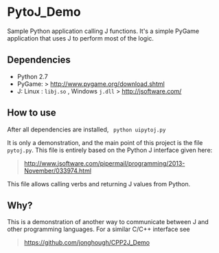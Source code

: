 # PytoJ_Demo
Sample Python application calling J functions. It's a simple PyGame application that uses J to perform most of the logic.
## Dependencies
* Python 2.7
* PyGame: > http://www.pygame.org/download.shtml
* J: Linux : `libj.so` , Windows `j.dll` > http://jsoftware.com/

## How to use
After all dependencies are installed,
``` python uipytoj.py```


It is only a demonstration, and the main point of this project is the file `pytoj.py`. This file is entirely based on the Python J interface given here:
> http://www.jsoftware.com/pipermail/programming/2013-November/033974.html

This file allows calling verbs and returning J values from Python.

## Why?
This is a demonstration of another way to communicate between J and other programming languages. For a similar C/C++ interface see
> https://github.com/jonghough/CPP2J_Demo
